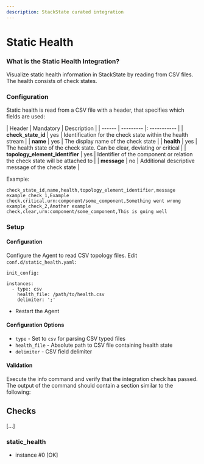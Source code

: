 ```yaml
---
description: StackState curated integration
---
```


# Static Health

### What is the Static Health Integration?

Visualize static health information in StackState by reading from CSV files. The health consists of check states.

### Configuration


Static health is read from a CSV file with a header, that specifies which fields are used:


| Header | Mandatory | Description |
| ------ | --------- |: ----------- |
| **check_state_id** | yes |  Identification for the check state within the health stream |
| **name** | yes | The display name of the check state |
| **health** | yes | The health state of the check state. Can be clear, deviating or critical |
| **topology_element_identifier** | yes | Identifier of the component or relation the check state will be attached to  |
| **message** | no | Additional descriptive message of the check state |

Example:

```
check_state_id,name,health,topology_element_identifier,message
example_check_1,Example check,critical,urn:component/some_component,Something went wrong
example_check_2,Another example check,clear,urn:component/some_component,This is going well
```

### Setup

#### Configuration

Configure the Agent to read CSV topology files. Edit `conf.d/static_health.yaml`:

```text
init_config:

instances:
  - type: csv
    health_file: /path/to/health.csv
    delimiter: ';'
```

* Restart the Agent

#### Configuration Options

* `type` - Set to `csv` for parsing CSV typed files
* `health_file` - Absolute path to CSV file containing health state
* `delimiter` - CSV field delimiter

#### Validation

Execute the info command and verify that the integration check has passed. The output of the command should contain a section similar to the following:

## Checks

\[...\]

### static\_health

* instance \#0 \[OK\]

